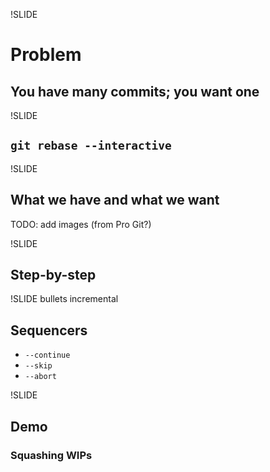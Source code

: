 !SLIDE
# Problem
## You have many commits; you want one

!SLIDE
## `git rebase --interactive`

!SLIDE
## What we have and what we want

TODO: add images (from Pro Git?)

!SLIDE
## Step-by-step

!SLIDE bullets incremental
## Sequencers

* `--continue`
* `--skip`
* `--abort`

!SLIDE
## Demo
### Squashing WIPs
